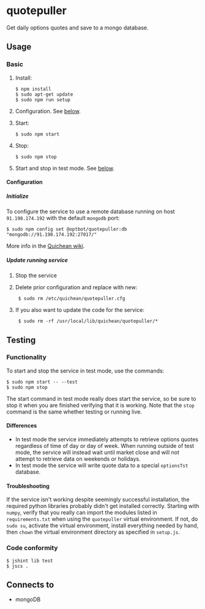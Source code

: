 quotepuller
===
Get daily options quotes and save to a mongo database.

Usage
---
### Basic
1.  Install:
    
        $ npm install
        $ sudo apt-get update
        $ sudo npm run setup

1.  Configuration. See [below](#configuration).

1.  Start:

        $ sudo npm start

1.  Stop:

        $ sudo npm stop

1. Start and stop in test mode. See [below](#testing).
       
#### Configuration
##### Initialize
To configure the service to use a remote database running on host `91.198.174.192` with
the default `mongodb` port:
```
$ sudo npm config set @optbot/quotepuller:db "mongodb://91.198.174.192:27017/"
```
More info in the [Quichean wiki](https://github.com/aisthesis/quichean/wiki/Configuration).

##### Update running service
1. Stop the service
1. Delete prior configuration and replace with new:

        $ sudo rm /etc/quichean/quotepuller.cfg

1. If you also want to update the code for the service:

        $ sudo rm -rf /usr/local/lib/quichean/quotepuller/*

Testing
---
### Functionality
To start and stop the service in test mode, use the commands:

    $ sudo npm start -- --test
    $ sudo npm stop

The start command in test mode really does start the service, so
be sure to stop it when you are finished verifying that it is working.
Note that the `stop` command is the same whether testing or running live.

#### Differences
- In test mode the service immediately attempts to retrieve options quotes
regardless of time of day or day of week. When running outside of test mode,
the service will instead wait until market close and will not attempt to 
retrieve data on weekends or holidays.
- In test mode the service will write quote data to a special `optionsTst`
database.

#### Troubleshooting
If the service isn't working despite seemingly successful installation, the
required python libraries probably didn't get installed correctly. Starting with
`numpy`, verify that you really can import the modules listed in `requirements.txt`
when using the `quotepuller` virtual environment. If not, do `sudo su`, activate
the virtual environment, install everything needed by hand, then `chown` the
virtual environment directory as specified in `setup.js`.

### Code conformity
    $ jshint lib test
    $ jscs .

Connects to
---
- mongoDB

